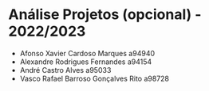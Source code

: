#  Análise Projetos (opcional) - 2022/2023

- Afonso Xavier Cardoso Marques a94940
- Alexandre Rodrigues Fernandes a94154
- André Castro Alves a95033
- Vasco Rafael Barroso Gonçalves Rito a98728
